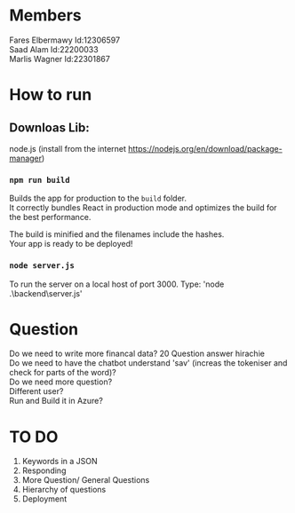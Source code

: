 # Members

Fares Elbermawy    Id:12306597\
Saad Alam          Id:22200033\
Marlis Wagner      Id:22301867

# How to run

## Downloas Lib:

node.js (install from the internet https://nodejs.org/en/download/package-manager)

### `npm run build`

Builds the app for production to the `build` folder.\
It correctly bundles React in production mode and optimizes the build for the best performance.

The build is minified and the filenames include the hashes.\
Your app is ready to be deployed!

### `node server.js`

To run the server on a local host of port 3000. Type: 'node .\backend\server.js'

# Question

Do we need to write more financal data? 20 Question answer hirachie\
Do we need to have the chatbot understand 'sav' (increas the tokeniser and check for parts of the word)?\
Do we need more question?\
Different user?\
Run and Build it in Azure?

# TO DO

1. Keywords in a JSON
2. Responding
3. More Question/ General Questions
4. Hierarchy of questions
5. Deployment